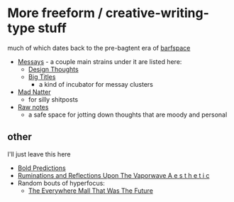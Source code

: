 # More freeform / creative-writing-type stuff

much of which dates back to the pre-bagtent era of [barfspace](7f9a66a0-38fc-49e0-8489-270cdd3036ee.md)

- [Messays](8f2359ae-186f-4878-b5e5-33f3c177e6fc.md) - a couple main strains under it are listed here:
  - [Design Thoughts](458f8a16-f237-4f8e-8e17-474408732536.md)
  - [Big Titles](e0fc507e-e5ec-4771-93ee-9b4d5bda3606.md)
    -  a kind of incubator for messay clusters
- [Mad Natter](e1cae26c-3271-48ac-aa0c-a085fa4aa211.md)
  - for silly shitposts
- [Raw notes](a281eee4-5e61-4026-846a-40fed7d38db9.md)
  - a safe space for jotting down thoughts that are moody and personal

## other

I'll just leave this here

- [Bold Predictions](628b8d48-25e6-41dd-a070-702b2350f7c1.md)
- [Ruminations and Reflections Upon The Vaporwave A e s t h e t i c](617e9deb-8257-46a0-a7cd-99f63b06c032.md)
- Random bouts of hyperfocus:
  - [The Everywhere Mall That Was The Future](aee24f71-1113-4a44-83ec-628aea741d68.md)
